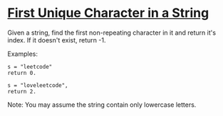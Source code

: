 [First Unique Character in a String](https://leetcode.com/problems/first-unique-character-in-a-string/)
====================================

Given a string, find the first non-repeating character
in it and return it's index. If it doesn't exist, return -1.

Examples:
```
s = "leetcode"
return 0.

s = "loveleetcode",
return 2.
```

Note: You may assume the string contain only lowercase letters.
